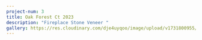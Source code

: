 ```yaml
---
project-num: 3
title: Oak Forest Ct 2023
description: "Fireplace Stone Veneer "
gallery: https://res.cloudinary.com/dje4uyqoo/image/upload/v1731800955/20230420_172052_ezeqaa.jpg
---
```

